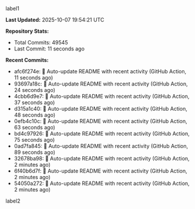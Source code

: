 
label1 
<!-- ACTIVITY_START -->
**Last Updated:** 2025-10-07 19:54:21 UTC

**Repository Stats:**
- Total Commits: 49545
- Last Commit: 11 seconds ago

**Recent Commits:**
- afc6f274e: 🤖 Auto-update README with recent activity (GitHub Action, 11 seconds ago)
- 93697a18c: 🤖 Auto-update README with recent activity (GitHub Action, 24 seconds ago)
- 4cbb6d9e7: 🤖 Auto-update README with recent activity (GitHub Action, 37 seconds ago)
- d315a1c40: 🤖 Auto-update README with recent activity (GitHub Action, 48 seconds ago)
- 0efb4c10c: 🤖 Auto-update README with recent activity (GitHub Action, 63 seconds ago)
- bd4c97926: 🤖 Auto-update README with recent activity (GitHub Action, 75 seconds ago)
- 0ad7fa845: 🤖 Auto-update README with recent activity (GitHub Action, 89 seconds ago)
- 32678ba98: 🤖 Auto-update README with recent activity (GitHub Action, 2 minutes ago)
- 6f40b6d7f: 🤖 Auto-update README with recent activity (GitHub Action, 2 minutes ago)
- 54050a272: 🤖 Auto-update README with recent activity (GitHub Action, 2 minutes ago)
<!-- ACTIVITY_END -->

label2
